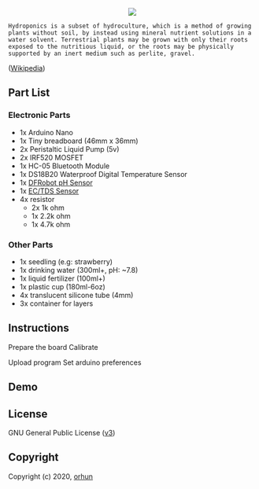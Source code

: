 <p align="center">
    <a href="https://github.com/orhun/HydropotX">
        <img src="https://user-images.githubusercontent.com/24392180/74221230-af802a00-4cc2-11ea-88dd-9b2fac1c6659.png"></a>
        <br>
</p>

```
Hydroponics is a subset of hydroculture, which is a method of growing plants without soil, by instead using mineral nutrient solutions in a water solvent. Terrestrial plants may be grown with only their roots exposed to the nutritious liquid, or the roots may be physically supported by an inert medium such as perlite, gravel.
```
([Wikipedia](https://en.wikipedia.org/wiki/Hydroponics))

## Part List

### Electronic Parts

* 1x Arduino Nano
* 1x Tiny breadboard (46mm x 36mm)
* 2x Peristaltic Liquid Pump (5v)
* 2x IRF520 MOSFET
* 1x HC-05 Bluetooth Module
* 1x DS18B20 Waterproof Digital Temperature Sensor
* 1x [DFRobot pH Sensor](https://www.dfrobot.com/product-1025.html)
* 1x [EC/TDS Sensor](https://hackaday.io/project/7008-fly-wars-a-hackers-solution-to-world-hunger/log/24646-three-dollar-ec-ppm-meter-arduino)
* 4x resistor
  * 2x 1k ohm
  * 1x 2.2k ohm
  * 1x 4.7k ohm

### Other Parts

* 1x seedling (e.g: strawberry)
* 1x drinking water (300ml+, pH: ~7.8)
* 1x liquid fertilizer (100ml+)
* 1x plastic cup (180ml-6oz)
* 4x translucent silicone tube (4mm)
* 3x container for layers

## Instructions


Prepare the board
    Calibrate

Upload program
    Set arduino preferences

## Demo

## License

GNU General Public License ([v3](https://www.gnu.org/licenses/gpl.txt))

## Copyright

Copyright (c) 2020, [orhun](https://www.github.com/orhun)